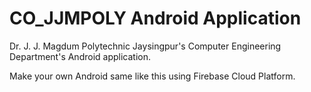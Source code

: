 # CO_JJMPOLY Android Application
Dr. J. J. Magdum Polytechnic Jaysingpur's  Computer Engineering Department's Android application.

Make your own Android same like this using Firebase Cloud Platform.
